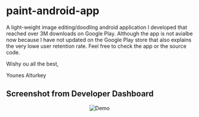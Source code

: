 # paint-android-app

A light-weight image editing/doodling android application I developed that reached over 3M downloads on Google Play. Although the app is not avialbe now because I have not updated on the Google Play store that also explains the very lowe user retention rate. Feel free to check the app or the source code.

Wishy ou all the best,

Younes Alturkey

## Screenshot from Developer Dashboard

<p align="center">
  <img alt="Demo" src="https://raw.githubusercontent.com/younes-alturkey/paint-android-app/master/3%20MILLION%20DOWNLOADS%20PROOF.png">
</p>

